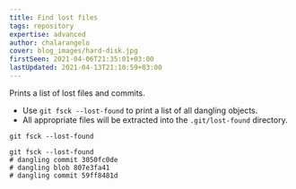 ```yaml
---
title: Find lost files
tags: repository
expertise: advanced
author: chalarangelo
cover: blog_images/hard-disk.jpg
firstSeen: 2021-04-06T21:35:01+03:00
lastUpdated: 2021-04-13T21:10:59+03:00
---
```


Prints a list of lost files and commits.

- Use `git fsck --lost-found` to print a list of all dangling objects.
- All appropriate files will be extracted into the `.git/lost-found` directory.

```shell
git fsck --lost-found
```

```shell
git fsck --lost-found
# dangling commit 3050fc0de
# dangling blob 807e3fa41
# dangling commit 59ff8481d
```
